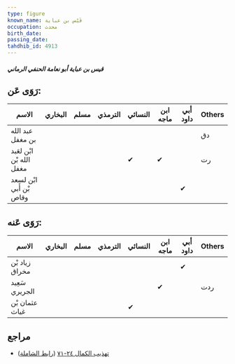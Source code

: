 ```yaml
---
type: figure
known_name: قَيْس بن عباية
occupation: محدث
birth_date:
passing_date:
tahdhib_id: 4913
---
```

##### قيس بن عباية أبو نعامة الحنفي الرماني

## رَوَى عَن:
| الاسم                    | البخاري | مسلم | الترمذي | النسائي | ابن ماجه | أبي داود | Others |
| ------------------------ | ------- | ---- | ------- | ------- | -------- | -------- | ------ |
| عبد الله بن مغفل         |         |      |         |         |          |          | دق     |
| ابْن لعَبد الله بْن مغفل |         |      |         | ✔       | ✔        |          | رت     |
| ابْن لسعد بْن أَبي وقاص  |         |      |         |         |          | ✔        |        |
## رَوَى عَنه:
| الاسم          | البخاري | مسلم | الترمذي | النسائي | ابن ماجه | أبي داود | Others |
| -------------- | ------- | ---- | ------- | ------- | -------- | -------- | ------ |
| زياد بْن مخراق |         |      |         |         |          | ✔        |        |
| سَعِيد الجريري |         |      |         |         | ✔        |          | ردت    |
| عثمان بْن غياث |         |      |         | ✔       |          |          |        |
## مراجع
- [تهذيب الكمال ٢٤-٧١](obsidian://open?vault=Tahdhib-al-Kamal&file=Figures/٤٩١٣-قيس%20بن%20عباية%20أبو%20نعامة%20الحنفي%20الرماني) ([رابط الشاملة](https://shamela.ws/book/3722/12583))